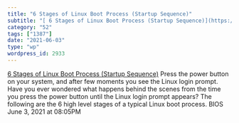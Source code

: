 ```yaml
---
title: "6 Stages of Linux Boot Process (Startup Sequence)"
subtitle: "[ 6 Stages of Linux Boot Process (Startup Sequence)](https://www.thegeekstuff.com/2011/02/linux-boot..."
category: "52"
tags: ["1387"]
date: "2021-06-03"
type: "wp"
wordpress_id: 2933
---
```

[ 6 Stages of Linux Boot Process (Startup Sequence)](https://www.thegeekstuff.com/2011/02/linux-boot-process)
 Press the power button on your system, and after few moments you see the Linux login prompt. Have you ever wondered what happens behind the scenes from the time you press the power button until the Linux login prompt appears? The following are the 6 high level stages of a typical Linux boot process. BIOS
June 3, 2021 at 08:05PM